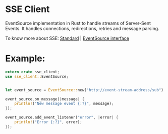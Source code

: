 # SSE Client

EventSource implementation in Rust to handle streams of Server-Sent Events.
It handles connections, redirections, retries and message parsing.

To know more about SSE: <a href="https://html.spec.whatwg.org/multipage/server-sent-events.html" target="_new">Standard</a> | <a href="https://developer.mozilla.org/en-US/docs/Web/API/EventSource" target="_new">EventSource interface</a>

# Example:

```rust
extern crate sse_client;
use sse_client::EventSource;


let event_source = EventSource::new("http://event-stream-address/sub").unwrap();

event_source.on_message(|message| {
    println!("New message event {:?}", message);
});

event_source.add_event_listener("error", |error| {
    println!("Error {:?}", error);
});

```

